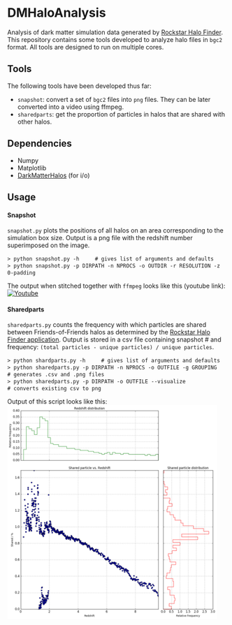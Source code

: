 # DMHaloAnalysis
Analysis of dark matter simulation data generated by [Rockstar Halo Finder](https://bitbucket.org/gfcstanford/rockstar). This repository contains some tools developed to analyze halo files in `bgc2` format. All tools are designed to run on multiple cores.  

## Tools  
The following tools have been developed thus far:  
* `snapshot`: convert a set of `bgc2` files into `png` files. They can be later converted into a video using ffmpeg.  
* `sharedparts`: get the proportion of particles in halos that are shared with other halos.
  

## Dependencies
* Numpy
* Matplotlib
* [DarkMatterHalos](https://github.com/hazrmard/DarkMatterHalos) (for i/o)

## Usage

#### Snapshot  
`snapshot.py` plots the positions of all halos on an area corresponding to the simulation box size. Output is a png file with the redshift number superimposed on the image.
```
> python snapshot.py -h     # gives list of arguments and defaults
> python snapshot.py -p DIRPATH -n NPROCS -o OUTDIR -r RESOLUTION -z 0-padding
```
  
The output when stitched together with `ffmpeg` looks like this (youtube link): [![Youtube](http://img.youtube.com/vi/kF8a1zNXSQk/0.jpg)](http://www.youtube.com/watch?v=kF8a1zNXSQk)
#### Sharedparts  
`sharedparts.py` counts the frequency with which particles are shared between Friends-of-Friends halos as determined by the [Rockstar Halo Finder application](https://bitbucket.org/gfcstanford/rockstar). Output is stored in a csv file containing snapshot # and frequency: `(total particles - unique particles) / unique particles`.
```
> python shardparts.py -h     # gives list of arguments and defaults
> python sharedparts.py -p DIRPATH -n NPROCS -o OUTFILE -g GROUPING    # generates .csv and .png files
> python sharedparts.py -p DIRPATH -o OUTFILE --visualize              # converts existing csv to png
```
  
Output of this script looks like this:  
<img src="https://raw.githubusercontent.com/hazrmard/DMHaloAnalysis/master/shared_output_sample.png" width="480"/>
